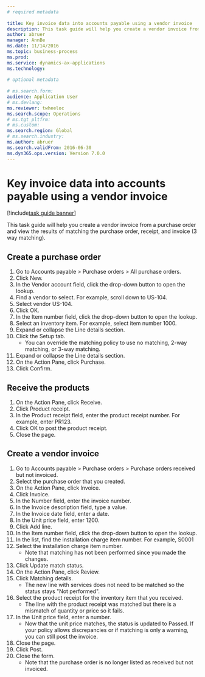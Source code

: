 ```yaml
--- 
# required metadata 
 
title: Key invoice data into accounts payable using a vendor invoice
description: This task guide will help you create a vendor invoice from a purchase order and view the results of matching the purchase order, receipt, and invoice (3 way matching). 
author: abruer
manager: AnnBe 
ms.date: 11/14/2016
ms.topic: business-process 
ms.prod:  
ms.service: dynamics-ax-applications 
ms.technology:  
 
# optional metadata 
 
# ms.search.form:   
audience: Application User 
# ms.devlang:  
ms.reviewer: twheeloc
ms.search.scope: Operations 
# ms.tgt_pltfrm:  
# ms.custom:  
ms.search.region: Global
# ms.search.industry: 
ms.author: abruer
ms.search.validFrom: 2016-06-30 
ms.dyn365.ops.version: Version 7.0.0 
---
```

# Key invoice data into accounts payable using a vendor invoice

[!include[task guide banner](../../includes/task-guide-banner.md)]

This task guide will help you create a vendor invoice from a purchase order and view the results of matching the purchase order, receipt, and invoice (3 way matching).


## Create a purchase order
1. Go to Accounts payable > Purchase orders > All purchase orders.
2. Click New.
3. In the Vendor account field, click the drop-down button to open the lookup.
4. Find a vendor to select. For example, scroll down to US-104.
5. Select vendor US-104.
6. Click OK.
7. In the Item number field, click the drop-down button to open the lookup.
8. Select an inventory item. For example, select item number 1000.
9. Expand or collapse the Line details section.
10. Click the Setup tab.
    * You can override the matching policy to use no matching, 2-way matching, or 3-way matching.  
11. Expand or collapse the Line details section.
12. On the Action Pane, click Purchase.
13. Click Confirm.

## Receive the products
1. On the Action Pane, click Receive.
2. Click Product receipt.
3. In the Product receipt field, enter the product receipt number. For example, enter PR123.
4. Click OK to post the product receipt.
5. Close the page.

## Create a vendor invoice
1. Go to Accounts payable > Purchase orders > Purchase orders received but not invoiced.
2. Select the purchase order that you created.
3. On the Action Pane, click Invoice.
4. Click Invoice.
5. In the Number field, enter the invoice number.
6. In the Invoice description field, type a value.
7. In the Invoice date field, enter a date.
8. In the Unit price field, enter 1200.
9. Click Add line.
10. In the Item number field, click the drop-down button to open the lookup.
11. In the list, find the installation charge item number. For example, S0001
12. Select the installation charge item number.
    * Note that matching has not been performed since you made the changes.  
13. Click Update match status.
14. On the Action Pane, click Review.
15. Click Matching details.
    * The new line with services does not need to be matched so the status stays "Not performed".  
16. Select the product receipt for the inventory item that you received.
    * The line with the product receipt was matched but there is a mismatch of quantity or price so it fails.  
17. In the Unit price field, enter a number.
    * Now that the unit price matches, the status is updated to Passed. If your policy allows discrepancies or if matching is only a warning, you can still post the invoice.  
18. Close the page.
19. Click Post.
20. Close the form.
    * Note that the purchase order is no longer listed as received but not invoiced.  

